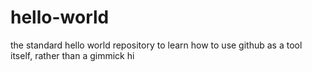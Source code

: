 # hello-world
the standard hello world repository to learn how to use github as a tool itself, rather than a gimmick
hi
